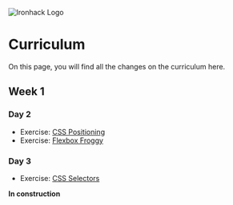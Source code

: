 ![Ironhack Logo](https://i.imgur.com/uYvaMH6.png)

# Curriculum

On this page, you will find all the changes on the curriculum here.


## Week 1

### Day 2
- Exercise: [CSS Positioning](./exercises/css-positioning/README.md)
- Exercise: [Flexbox Froggy](https://flexboxfroggy.com)


### Day 3
- Exercise: [CSS Selectors](https://codepen.io/pen/?editors=1100#)

**In construction**



<!-- ## Week 1

### Monday

- Learning Unit 1
- Learning Unit 2
- PP -->
